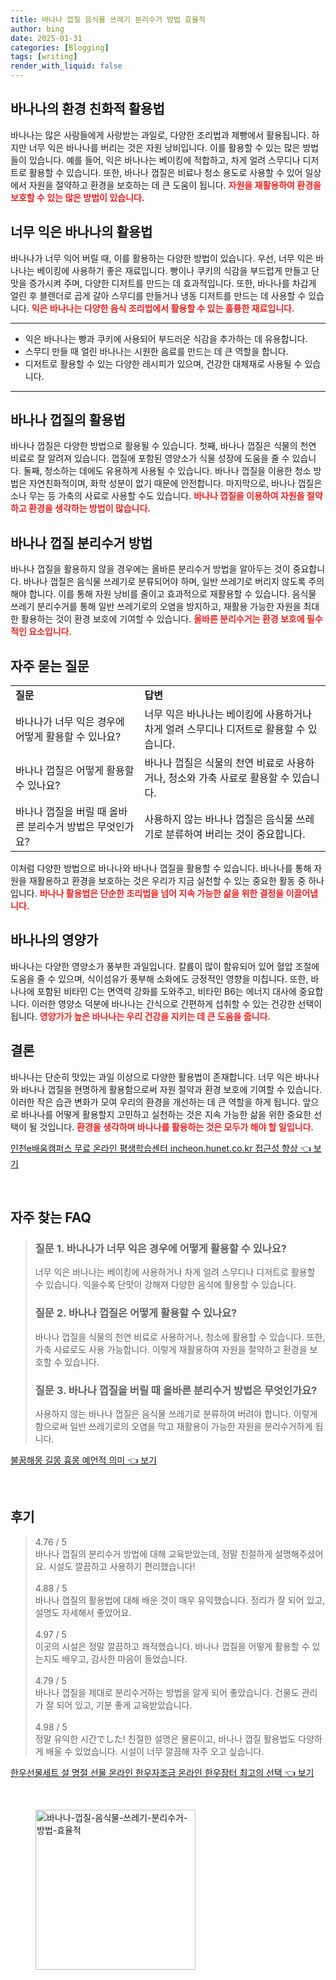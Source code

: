 ```yaml
---
title: 바나나 껍질 음식물 쓰레기 분리수거 방법 효율적
author: bing
date: 2025-01-31
categories: [Blogging]
tags: [writing]
render_with_liquid: false
---
```



<h2 id='바나나의환경친화적활용법'>바나나의 환경 친화적 활용법</h2>

<p>바나나는 많은 사람들에게 사랑받는 과일로, 다양한 조리법과 제빵에서 활용됩니다. 하지만 너무 익은 바나나를 버리는 것은 자원 낭비입니다. 이를 활용할 수 있는 많은 방법들이 있습니다. 예를 들어, 익은 바나나는 베이킹에 적합하고, 차게 얼려 스무디나 디저트로 활용할 수 있습니다. 또한, 바나나 껍질은 비료나 청소 용도로 사용할 수 있어 일상에서 자원을 절약하고 환경을 보호하는 데 큰 도움이 됩니다. <b><span style="color: #ee2323;">자원을 재활용하여 환경을 보호할 수 있는 많은 방법이 있습니다.</span></b></p>

<h2 id='너무익은바나나의활용법'>너무 익은 바나나의 활용법</h2>

<p>바나나가 너무 익어 버릴 때, 이를 활용하는 다양한 방법이 있습니다. 우선, 너무 익은 바나나는 베이킹에 사용하기 좋은 재료입니다. 빵이나 쿠키의 식감을 부드럽게 만들고 단맛을 증가시켜 주며, 다양한 디저트를 만드는 데 효과적입니다. 또한, 바나나를 차갑게 얼린 후 블렌더로 곱게 갈아 스무디를 만들거나 냉동 디저트를 만드는 데 사용할 수 있습니다. <b><span style="color: #ee2323;">익은 바나나는 다양한 음식 조리법에서 활용할 수 있는 훌륭한 재료입니다.</span></b></p>

<hr />

<ul>
    <li>익은 바나나는 빵과 쿠키에 사용되어 부드러운 식감을 추가하는 데 유용합니다.</li>
    <li>스무디 만들 때 얼린 바나나는 시원한 음료를 만드는 데 큰 역할을 합니다.</li>
    <li>디저트로 활용할 수 있는 다양한 레시피가 있으며, 건강한 대체재로 사용될 수 있습니다.</li>
</ul>

<hr />

<h2 id='바나나껍질의활용법'>바나나 껍질의 활용법</h2>

<p>바나나 껍질은 다양한 방법으로 활용될 수 있습니다. 첫째, 바나나 껍질은 식물의 천연 비료로 잘 알려져 있습니다. 껍질에 포함된 영양소가 식물 성장에 도움을 줄 수 있습니다. 둘째, 청소하는 데에도 유용하게 사용될 수 있습니다. 바나나 껍질을 이용한 청소 방법은 자연친화적이며, 화학 성분이 없기 때문에 안전합니다. 마지막으로, 바나나 껍질은 소나 무는 등 가축의 사료로 사용할 수도 있습니다. <b><span style="color: #ee2323;">바나나 껍질을 이용하여 자원을 절약하고 환경을 생각하는 방법이 많습니다.</span></b></p>

<h2 id='바나나껍질분리수거방법'>바나나 껍질 분리수거 방법</h2>

<p>바나나 껍질을 활용하지 않을 경우에는 올바른 분리수거 방법을 알아두는 것이 중요합니다. 바나나 껍질은 음식물 쓰레기로 분류되어야 하며, 일반 쓰레기로 버리지 않도록 주의해야 합니다. 이를 통해 자원 낭비를 줄이고 효과적으로 재활용할 수 있습니다. 음식물 쓰레기 분리수거를 통해 일반 쓰레기로의 오염을 방지하고, 재활용 가능한 자원을 최대한 활용하는 것이 환경 보호에 기여할 수 있습니다. <b><span style="color: #ee2323;">올바른 분리수거는 환경 보호에 필수적인 요소입니다.</span></b></p>

<h2 id='자주묻는질문'>자주 묻는 질문</h2>

<table>
    <tr>
        <td><b>질문</b></td>
        <td><b>답변</b></td>
    </tr>
    <tr>
        <td>바나나가 너무 익은 경우에 어떻게 활용할 수 있나요?</td>
        <td>너무 익은 바나나는 베이킹에 사용하거나 차게 얼려 스무디나 디저트로 활용할 수 있습니다.</td>
    </tr>
    <tr>
        <td>바나나 껍질은 어떻게 활용할 수 있나요?</td>
        <td>바나나 껍질은 식물의 천연 비료로 사용하거나, 청소와 가축 사료로 활용할 수 있습니다.</td>
    </tr>
    <tr>
        <td>바나나 껍질을 버릴 때 올바른 분리수거 방법은 무엇인가요?</td>
        <td>사용하지 않는 바나나 껍질은 음식물 쓰레기로 분류하여 버리는 것이 중요합니다.</td>
    </tr>
</table>

<p>이처럼 다양한 방법으로 바나나와 바나나 껍질을 활용할 수 있습니다. 바나나를 통해 자원을 재활용하고 환경을 보호하는 것은 우리가 지금 실천할 수 있는 중요한 활동 중 하나입니다. <b><span style="color: #ee2323;">바나나 활용법은 단순한 조리법을 넘어 지속 가능한 삶을 위한 결정을 이끌어냅니다.</span></b></p>

<h2 id='바나나의영양가'>바나나의 영양가</h2>

<p>바나나는 다양한 영양소가 풍부한 과일입니다. 칼륨이 많이 함유되어 있어 혈압 조절에 도움을 줄 수 있으며, 식이섬유가 풍부해 소화에도 긍정적인 영향을 미칩니다. 또한, 바나나에 포함된 비타민 C는 면역력 강화를 도와주고, 비타민 B6는 에너지 대사에 중요합니다. 이러한 영양소 덕분에 바나나는 간식으로 간편하게 섭취할 수 있는 건강한 선택이 됩니다. <b><span style="color: #ee2323;">영양가가 높은 바나나는 우리 건강을 지키는 데 큰 도움을 줍니다.</span></b></p>

<h2 id='결론'>결론</h2>

<p>바나나는 단순히 맛있는 과일 이상으로 다양한 활용법이 존재합니다. 너무 익은 바나나와 바나나 껍질을 현명하게 활용함으로써 자원 절약과 환경 보호에 기여할 수 있습니다. 이러한 작은 습관 변화가 모여 우리의 환경을 개선하는 데 큰 역할을 하게 됩니다. 앞으로 바나나를 어떻게 활용할지 고민하고 실천하는 것은 지속 가능한 삶을 위한 중요한 선택이 될 것입니다. <b><span style="color: #ee2323;">환경을 생각하며 바나나를 활용하는 것은 모두가 해야 할 일입니다.</span></b></p>


<p><a class="click-button" title="인천e배움캠퍼스 무료 온라인 평생학습센터 incheon.hunet.co.kr 접근성 향상" href="https://24nara.github.io/posts/%EC%9D%B8%EC%B2%9Ce%EB%B0%B0%EC%9B%80%EC%BA%A0%ED%8D%BC%EC%8A%A4-%EB%AC%B4%EB%A3%8C-%EC%98%A8%EB%9D%BC%EC%9D%B8-%ED%8F%89%EC%83%9D%ED%95%99%EC%8A%B5%EC%84%BC%ED%84%B0-incheon.hunet.co.kr-%EC%A0%91%EA%B7%BC%EC%84%B1-%ED%96%A5%EC%83%81/" rel="dofollow">인천e배움캠퍼스 무료 온라인 평생학습센터 incheon.hunet.co.kr 접근성 향상 👈 보기</a></p><br>
<h2 id='자주_찾는_FAQ'>자주 찾는 FAQ</h2>
<div itemscope="" itemtype="https://schema.org/FAQPage"> 
<blockquote> 
<div itemscope="" itemprop="mainEntity" itemtype="https://schema.org/Question"> 
<h3 itemprop="name">질문 1. 바나나가 너무 익은 경우에 어떻게 활용할 수 있나요?</h3> 
<div itemscope="" itemprop="acceptedAnswer" itemtype="https://schema.org/Answer"> 
<span itemprop="text"> 
<p>너무 익은 바나나는 베이킹에 사용하거나 차게 얼려 스무디나 디저트로 활용할 수 있습니다. 익을수록 단맛이 강해져 다양한 음식에 활용할 수 있습니다.</p> 
</span> 
</div> 
</div> 

<div itemscope="" itemprop="mainEntity" itemtype="https://schema.org/Question"> 
<h3 itemprop="name">질문 2. 바나나 껍질은 어떻게 활용할 수 있나요?</h3> 
<div itemscope="" itemprop="acceptedAnswer" itemtype="https://schema.org/Answer"> 
<span itemprop="text"> 
<p>바나나 껍질을 식물의 천연 비료로 사용하거나, 청소에 활용할 수 있습니다. 또한, 가축 사료로도 사용 가능합니다. 이렇게 재활용하여 자원을 절약하고 환경을 보호할 수 있습니다.</p> 
</span> 
</div> 
</div> 

<div itemscope="" itemprop="mainEntity" itemtype="https://schema.org/Question"> 
<h3 itemprop="name">질문 3. 바나나 껍질을 버릴 때 올바른 분리수거 방법은 무엇인가요?</h3> 
<div itemscope="" itemprop="acceptedAnswer" itemtype="https://schema.org/Answer"> 
<span itemprop="text"> 
<p>사용하지 않는 바나나 껍질은 음식물 쓰레기로 분류하여 버려야 합니다. 이렇게 함으로써 일반 쓰레기로의 오염을 막고 재활용이 가능한 자원을 분리수거하게 됩니다.</p> 
</span> 
</div> 
</div> 
</blockquote> 
</div>
<p><a class="click-button" title="불꿈해몽 길몽 흉몽 예언적 의미" href="https://24nara.github.io/posts/%EB%B6%88%EA%BF%88%ED%95%B4%EB%AA%BD-%EA%B8%B8%EB%AA%BD-%ED%9D%89%EB%AA%BD-%EC%98%88%EC%96%B8%EC%A0%81-%EC%9D%98%EB%AF%B8/" rel="dofollow">불꿈해몽 길몽 흉몽 예언적 의미 👈 보기</a></p><br>
<h2 id='후기'>후기</h2>
<div itemscope itemtype="https://schema.org/Product">
  <blockquote>
  <div itemprop="review" itemscope itemtype="https://schema.org/Review">
      <div itemprop="reviewRating" itemscope itemtype="https://schema.org/Rating"> <span itemprop="ratingValue">4.76</span> / <span itemprop="bestRating">5</span> </div>
      <span itemprop="reviewBody">바나나 껍질의 분리수거 방법에 대해 교육받았는데, 정말 친절하게 설명해주셨어요. 시설도 깔끔하고 사용하기 편리했습니다!</span>
  </div>
  <br>
  <div itemprop="review" itemscope itemtype="https://schema.org/Review">
      <div itemprop="reviewRating" itemscope itemtype="https://schema.org/Rating"> <span itemprop="ratingValue">4.88</span> / <span itemprop="bestRating">5</span> </div>
      <span itemprop="reviewBody">바나나 껍질의 활용법에 대해 배운 것이 매우 유익했습니다. 정리가 잘 되어 있고, 설명도 자세해서 좋았어요.</span>
  </div>
  <br>
  <div itemprop="review" itemscope itemtype="https://schema.org/Review">
      <div itemprop="reviewRating" itemscope itemtype="https://schema.org/Rating"> <span itemprop="ratingValue">4.97</span> / <span itemprop="bestRating">5</span> </div>
      <span itemprop="reviewBody">이곳의 시설은 정말 깔끔하고 쾌적했습니다. 바나나 껍질을 어떻게 활용할 수 있는지도 배우고, 감사한 마음이 들었습니다.</span>
  </div>
  <br>
  <div itemprop="review" itemscope itemtype="https://schema.org/Review">
      <div itemprop="reviewRating" itemscope itemtype="https://schema.org/Rating"> <span itemprop="ratingValue">4.79</span> / <span itemprop="bestRating">5</span> </div>
      <span itemprop="reviewBody">바나나 껍질을 제대로 분리수거하는 방법을 알게 되어 좋았습니다. 건물도 관리가 잘 되어 있고, 기분 좋게 교육받았습니다.</span>
  </div>
  <br>
  <div itemprop="review" itemscope itemtype="https://schema.org/Review">
      <div itemprop="reviewRating" itemscope itemtype="https://schema.org/Rating"> <span itemprop="ratingValue">4.98</span> / <span itemprop="bestRating">5</span> </div>
      <span itemprop="reviewBody">정말 유익한 시간でした! 친절한 설명은 물론이고, 바나나 껍질 활용법도 다양하게 배울 수 있었습니다. 시설이 너무 깔끔해 자주 오고 싶습니다.</span>
  </div>
  </blockquote>
</div>
<p><a class="click-button" title="한우선물세트 설 명절 선물 온라인 한우자조금 온라인 한우장터 최고의 선택" href="https://24nara.github.io/posts/%ED%95%9C%EC%9A%B0%EC%84%A0%EB%AC%BC%EC%84%B8%ED%8A%B8-%EC%84%A4-%EB%AA%85%EC%A0%88-%EC%84%A0%EB%AC%BC-%EC%98%A8%EB%9D%BC%EC%9D%B8-%ED%95%9C%EC%9A%B0%EC%9E%90%EC%A1%B0%EA%B8%88-%EC%98%A8%EB%9D%BC%EC%9D%B8-%ED%95%9C%EC%9A%B0%EC%9E%A5%ED%84%B0-%EC%B5%9C%EA%B3%A0%EC%9D%98-%EC%84%A0%ED%83%9D/" rel="dofollow">한우선물세트 설 명절 선물 온라인 한우자조금 온라인 한우장터 최고의 선택 👈 보기</a></p><br>
<figure class="image"><img src="https://24nara.github.io/assets/img/thumbnail/바나나-껍질-음식물-쓰레기-분리수거-방법-효율적.webp" alt="바나나-껍질-음식물-쓰레기-분리수거-방법-효율적" width="256" height="256"></figure>